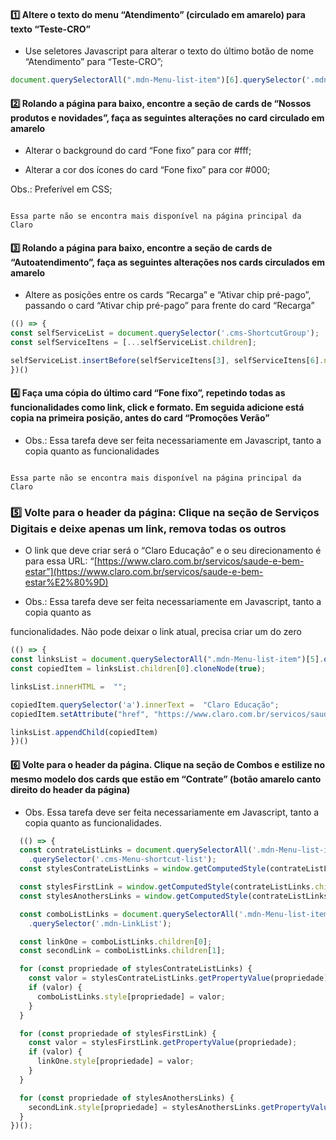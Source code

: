 #### 1️⃣ Altere o texto do menu “Atendimento” (circulado em amarelo) para texto “Teste-CRO”

 
- Use seletores Javascript para alterar o texto do último botão de nome “Atendimento” para “Teste-CRO”;
```jsx
document.querySelectorAll(".mdn-Menu-list-item")[6].querySelector('.mdn-Text').innerText =  'Teste-CRO'
```

#### 2️⃣ Rolando a página para baixo, encontre a seção de cards de “Nossos produtos e novidades”, faça as seguintes alterações no card circulado em amarelo
- Alterar o background do card “Fone fixo” para cor #fff;

- Alterar a cor dos ícones do card “Fone fixo” para cor #000;

Obs.: Preferível em CSS;

```

Essa parte não se encontra mais disponível na página principal da Claro

```

#### 3️⃣ Rolando a página para baixo, encontre a seção de cards de “Autoatendimento”, faça as seguintes alterações nos cards circulados em amarelo
 
- Altere as posições entre os cards “Recarga” e “Ativar chip pré-pago”, passando o card “Ativar chip pré-pago” para frente do card “Recarga”
```jsx
(() => {
const selfServiceList = document.querySelector('.cms-ShortcutGroup');
const selfServiceItens = [...selfServiceList.children];

selfServiceList.insertBefore(selfServiceItens[3], selfServiceItens[6].nextSibling)
})()
```

 

#### 4️⃣ Faça uma cópia do último card “Fone fixo”, repetindo todas as funcionalidades como link, click e formato. Em seguida adicione está copia na primeira posição, antes do card “Promoções Verão”



- Obs.: Essa tarefa deve ser feita necessariamente em Javascript, tanto a copia quanto as funcionalidades


```

Essa parte não se encontra mais disponível na página principal da Claro

```

### 5️⃣ Volte para o header da página: Clique na seção de Serviços Digitais e deixe apenas um link, remova todas os outros


- O link que deve criar será o “Claro Educação” e o seu direcionamento é para essa URL: “[https://www.claro.com.br/servicos/saude-e-bem-estar”](https://www.claro.com.br/servicos/saude-e-bem-estar%E2%80%9D)

- Obs.: Essa tarefa deve ser feita necessariamente em Javascript, tanto a copia quanto as

funcionalidades. Não pode deixar o link atual, precisa criar um do zero

  

```jsx
(() => {
const linksList = document.querySelectorAll(".mdn-Menu-list-item")[5].querySelector('.mdn-Menu-subMenu-list').querySelector(".mdn-LinkList");
const copiedItem = linksList.children[0].cloneNode(true);

linksList.innerHTML =  "";

copiedItem.querySelector('a').innerText =  "Claro Educação";
copiedItem.setAttribute("href", "https://www.claro.com.br/servicos/saude-e-bem-estar");

linksList.appendChild(copiedItem)
})()
```

  

#### 6️⃣ Volte para o header da página. Clique na seção de Combos e estilize no mesmo modelo dos cards que estão em “Contrate” (botão amarelo canto direito do header da página)

- Obs. Essa tarefa deve ser feita necessariamente em Javascript, tanto a copia quanto as funcionalidades.

```jsx
  (() => {
  const contrateListLinks = document.querySelectorAll('.mdn-Menu-list-item')[7]
    .querySelector('.cms-Menu-shortcut-list');
  const stylesContrateListLinks = window.getComputedStyle(contrateListLinks);

  const stylesFirstLink = window.getComputedStyle(contrateListLinks.children[0].firstChild);
  const stylesAnothersLinks = window.getComputedStyle(contrateListLinks.children[1].firstChild);

  const comboListLinks = document.querySelectorAll('.mdn-Menu-list-item')[0]
    .querySelector('.mdn-LinkList');

  const linkOne = comboListLinks.children[0];
  const secondLink = comboListLinks.children[1];

  for (const propriedade of stylesContrateListLinks) {  
    const valor = stylesContrateListLinks.getPropertyValue(propriedade);
    if (valor) {
      comboListLinks.style[propriedade] = valor;
    }
  }

  for (const propriedade of stylesFirstLink) {
    const valor = stylesFirstLink.getPropertyValue(propriedade);
    if (valor) {
      linkOne.style[propriedade] = valor;
    }
  }

  for (const propriedade of stylesAnothersLinks) {
    secondLink.style[propriedade] = stylesAnothersLinks.getPropertyValue(propriedade);
  }
})();
```
  

